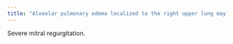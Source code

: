 ```yaml
---
title: "Alveolar pulmonary edema localized to the right upper lung may be seen in patients with"
---
```

Severe mitral regurgitation.


